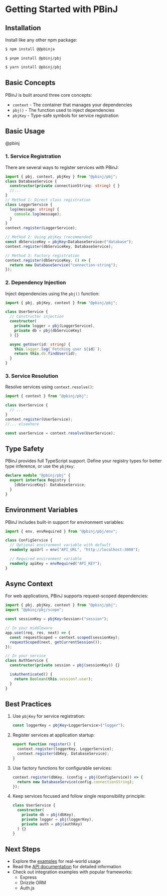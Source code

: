 # Getting Started with PBinJ

## Installation

Install like any other npm package:

```bash
$ npm install @@pbinja
```

```bash@pbinj
$ pnpm install @pbinj/pbj
```

```bash
$ yarn install @pbinj/pbj
```

## Basic Concepts

PBinJ is built around three core concepts:

- `context` - The container that manages your dependencies
- `pbj()` - The function used to inject dependencies
- `pbjKey` - Type-safe symbols for service registration

## Basic Usage

@pbinj

### 1. Service Registration

There are several ways to register services with PBinJ:

```typescript
import { pbj, context, pbjKey } from "@pbinj/pbj";
class DatabaseService {
  constructor(private connectionString: string) { }
  //...
}
// Method 1: Direct class registration
class LoggerService {
  log(message: string) {
    console.log(message);
  }
}
context.register(LoggerService);

// Method 2: Using pbjKey (recommended)
const dbServiceKey = pbjKey<DatabaseService>("database");
context.register(dbServiceKey, DatabaseService);

// Method 3: Factory registration
context.register(dbServiceKey, () => {
  return new DatabaseService("connection-string");
});
```

### 2. Dependency Injection

Inject dependencies using the `pbj()` function:

```typescript
import { pbj, pbjKey, context } from "@pbinj/pbj";

class UserService {
  // Constructor injection
  constructor(
    private logger = pbj(LoggerService),
    private db = pbj(dbServiceKey)
  ) {}

  async getUser(id: string) {
    this.logger.log(`Fetching user ${id}`);
    return this.db.findUser(id);
  }
}
```

### 3. Service Resolution

Resolve services using `context.resolve()`:

```typescript
import { context } from "@pbinj/pbj";

class UserService {
  // ...
}
context.register(UserService);
//... elsewhere

const userService = context.resolve(UserService);
```

## Type Safety

PBinJ provides full TypeScript support. Define your registry types for better type inference, or use the `pbjKey`:

```typescript
declare module "@pbinj/pbj" {
  export interface Registry {
    [dbServiceKey]: DatabaseService;
  }
}
```

## Environment Variables

PBinJ includes built-in support for environment variables:

```typescript
import { env, envRequired } from "@pbinj/pbj/env";

class ConfigService {
  // Optional environment variable with default
  readonly apiUrl = env("API_URL", "http://localhost:3000");

  // Required environment variable
  readonly apiKey = envRequired("API_KEY");
}
```

## Async Context

For web applications, PBinJ supports request-scoped dependencies:

```ts
import { pbj, pbjKey, context } from "@pbinj/pbj";
import "@pbinj/pbj/scope";

const sessionKey = pbjKey<Session>("session");

// In your middleware
app.use((req, res, next) => {
  const requestScoped = context.scoped(sessionKey);
  requestScoped(next, getCurrentSession());
});

// In your service
class AuthService {
  constructor(private session = pbj(sessionKey)) {}

  isAuthenticated() {
    return Boolean(this.session?.user);
  }
}
```

## Best Practices

1. Use `pbjKey` for service registration:

   ```ts
   const loggerKey = pbjKey<LoggerService>("logger");
   ```

2. Register services at application startup:

   ```ts
   export function register() {
     context.register(loggerKey, LoggerService);
     context.register(dbKey, DatabaseService);
   }
   ```

3. Use factory functions for configurable services:

   ```ts
   context.register(dbKey, (config = pbj(ConfigService)) => {
     return new DatabaseService(config.connectionString);
   });
   ```

4. Keep services focused and follow single responsibility principle:
   ```ts
   class UserService {
     constructor(
       private db = pbj(dbKey),
       private logger = pbj(loggerKey),
       private auth = pbj(authKey)
     ) {}
   }
   ```

## Next Steps

- Explore the [examples](https://github.com/spbjjus/pbj/tree/main/examples) for real-world usage
- Read the [API documentation](https://spbjjus.github.io/pbj) for detailed information
- Check out integration examples with popular frameworks:
  - Express
  - Drizzle ORM
  - Auth.js
